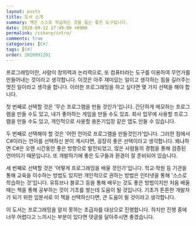 ```yaml
---
layout: posts
title: 도서 소개
summary: 책은 스스로 학습하는 것을 돕는 좋은 도구입니다.
date: 2020-09-12 17:49:00 +0900
permalink: /csharp/intro/
comments: true
categories: [C#]
tags: [C#]
order: 2020091201
---
```


프로그래밍이란, 사람이 창의력과 논리력으로, 또 컴퓨터라는 도구를 이용하여 무언가를 만들어내는 것이라고 생각합니다. 이것은 아주 재미있는 일이고 생각하는 힘을 길러주는 멋진 일이라고 생각을 합니다. 이러한 프로그래밍을 하고 싶다면 몇 가지 선택을 해야 합니다.

첫 번째로 선택할 것은 '무슨 프로그램을 만들 것인가'입니다.
간단하게 메모하는 프로그램을 만들 수도 있고, 내가 좋아하는 게임을 만들 수도 있죠. 회사 업무에 사용할 프로그램을 만들 수도 있고, 개인적으로 사용할 용돈기입장 같은 앱도 만들 수 있습니다.

두 번째로 선택해야 할 것은 '어떤 언어로 프로그램을 만들것인가'입니다.
그러한 점에서 C#이라는 언어를 선택하신 분이 계시다면, 굉장히 좋은 선택이라고 생각합니다. 왜냐하면 C#은 오랜 시간동안 좋은 방향으로 발전되었고, 많은 사람들의 경험을 통해 검증된 언어이기 때문입니다. 또 개발하기에 좋은 도구들과 환경이 잘 준비되어 있습니다.

세 번째로 선택할 것은 '어떻게 프로그래밍을 배울 것인가'입니다.
학교·학원 등 기관을 통해 교육을 이수하는 방법도 있지만 개인적으로 권하는 방법은 인터넷을 통해 '스스로 학습하는 것'입니다. 유튜브나 블로그 등을 통해 배우는 것도 좋은 방법이지만 처음 배울 때는 책을 통해 공부하는 것이 기초를 쌓는데 도움이 될 것입니다. 기초가 튼튼한 개발자가 되기 위한 입문서로 이 책을 선택하신다면, 큰 도움이 될 것이라고 생각합니다.

이 도서는 프로그래밍을 알지 못하는 초급자를 대상으로 진행합니다. 하지만 진행 중에 너무 어렵다고 느끼시는 부분이 있다면 댓글을 달아주시면 좋겠습니다.